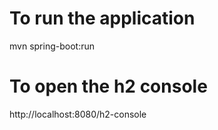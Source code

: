 # To run the application
mvn spring-boot:run

# To open the h2 console
http://localhost:8080/h2-console